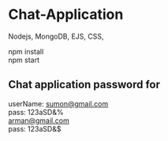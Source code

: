 # Chat-Application
Nodejs, MongoDB, EJS, CSS,  

npm install  
npm start

## Chat application password for  
userName: sumon@gmail.com  
pass: 123aSD&%  
arman@gmail.com  
pass: 123aSD&$
